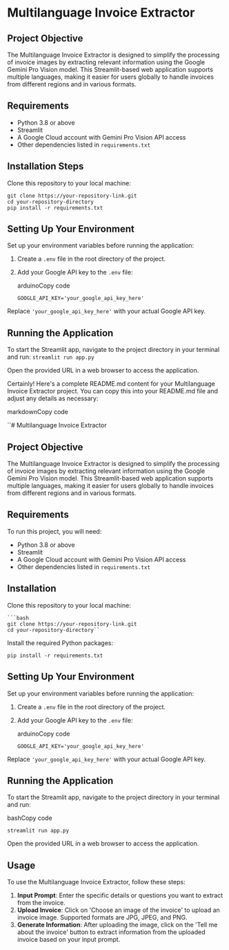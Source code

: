 # Multilanguage Invoice Extractor 
 
## Project Objective 
The Multilanguage Invoice Extractor is designed to simplify the processing of invoice images by extracting relevant information using the Google Gemini Pro Vision model. This Streamlit-based web application supports multiple languages, making it easier for users globally to handle invoices from different regions and in various formats. 

## Requirements 
- Python 3.8 or above 
- Streamlit 
- A Google Cloud account with Gemini Pro Vision API access 
- Other dependencies listed in `requirements.txt`  

## Installation Steps
Clone this repository to your local machine: 

    git clone https://your-repository-link.git 
    cd your-repository-directory
    pip install -r requirements.txt

## Setting Up Your Environment

Set up your environment variables before running the application:

1.  Create a `.env` file in the root directory of the project.
    
2.  Add your Google API key to the `.env` file:
    
    arduinoCopy code
    
    `GOOGLE_API_KEY='your_google_api_key_here'` 
    

Replace `'your_google_api_key_here'` with your actual Google API key.

## Running the Application

To start the Streamlit app, navigate to the project directory in your terminal and run:
`streamlit run app.py` 

Open the provided URL in a web browser to access the application.


  
Certainly! Here's a complete README.md content for your Multilanguage Invoice Extractor project. You can copy this into your README.md file and adjust any details as necessary:

markdownCopy code

``# Multilanguage Invoice Extractor

## Project Objective
The Multilanguage Invoice Extractor is designed to simplify the processing of invoice images by extracting relevant information using the Google Gemini Pro Vision model. This Streamlit-based web application supports multiple languages, making it easier for users globally to handle invoices from different regions and in various formats.

## Requirements
To run this project, you will need:

- Python 3.8 or above
- Streamlit
- A Google Cloud account with Gemini Pro Vision API access
- Other dependencies listed in `requirements.txt`

## Installation
Clone this repository to your local machine:

    ```bash
    git clone https://your-repository-link.git
    cd your-repository-directory`` 

Install the required Python packages:

`pip install -r requirements.txt` 

## Setting Up Your Environment

Set up your environment variables before running the application:

1.  Create a `.env` file in the root directory of the project.
    
2.  Add your Google API key to the `.env` file:
    
    arduinoCopy code
    
    `GOOGLE_API_KEY='your_google_api_key_here'` 
    

Replace `'your_google_api_key_here'` with your actual Google API key.

## Running the Application

To start the Streamlit app, navigate to the project directory in your terminal and run:

bashCopy code

`streamlit run app.py` 

Open the provided URL in a web browser to access the application.

## Usage

To use the Multilanguage Invoice Extractor, follow these steps:

1.  **Input Prompt**: Enter the specific details or questions you want to extract from the invoice.
2.  **Upload Invoice**: Click on 'Choose an image of the invoice' to upload an invoice image. Supported formats are JPG, JPEG, and PNG.
3.  **Generate Information**: After uploading the image, click on the 'Tell me about the invoice' button to extract information from the uploaded invoice based on your input prompt.
